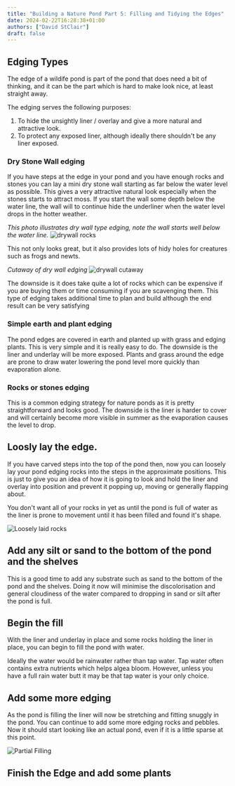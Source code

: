 ```yaml
---
title: "Building a Nature Pond Part 5: Filling and Tidying the Edges"
date: 2024-02-22T16:28:38+01:00
authors: ["David StClair"]
draft: false
---
```


## Edging Types
The edge of a wildife pond is part of the pond that does need a bit of thinking, and it can be the part which is hard to make look nice, at least straight away.

The edging serves the following purposes:

1. To hide the unsightly liner / overlay and give a more natural and attractive look.
2. To protect any exposed liner, although ideally there shouldn't be any liner exposed.

### Dry Stone Wall edging
If you have steps at the edge in your pond and you have enough rocks and stones you can lay a mini dry stone wall starting as far below the water level as possible.  This gives a very attractive natural look especially when the stones starts to attract moss. If you start the wall some depth below the water line, the wall will to continue hide the underliner when the water level drops in the hotter weather.


*This photo illustrates dry wall type edging, note the wall starts well below the water line.*
![drywall rocks](../20240226-pond-drywall.jpg)

This not only looks great, but it also provides lots of hidy holes for creatures such as frogs and newts.

*Cutaway of dry wall edging*
![drywall cutaway](../dry-stone-edging.png)

The downside is it does take quite a lot of rocks which can be expensive if you are buying them or time consuming if you are scavenging them. This type of edging takes additional time to plan and build although the end result can be very satisfying

### Simple earth and plant edging
The pond edges are covered in earth and planted up with grass and edging plants.  This is very simple and it is really easy to do.  The downside is the liner and underlay will be more exposed. Plants and grass around the edge are prone to draw water lowering the pond level more quickly than evaporation alone.

### Rocks or stones edging
This is a common edging strategy for nature ponds as it is pretty straightforward and looks good.  The downside is the liner is harder to cover and will certainly become more visible in summer as the evaporation causes the level to drop.

##  Loosly lay the edge.
If you have carved steps into the top of the pond then, now you can loosely lay your pond edging rocks into the steps in the approximate positions. This is just to give you an idea of how it is going to look and hold the liner and overlay into position and prevent it popping up, moving or generally flapping about.

You don't want all of your rocks in yet as until the pond is full of water as the liner is prone to movement until it has been filled and found it's shape.


![Loosely laid rocks](../pond-rocks-loose.jpg)

## Add any silt or sand to the bottom of the pond and the shelves
This is a good time to add any substrate such as sand to the bottom of the pond and the shelves.  Doing it now will minimise the discolorisation and general cloudiness of the water compared to dropping in sand or silt after the pond is full.

## Begin the fill
With the liner and underlay in place and some rocks holding the liner in place, you can begin to fill the pond with water.

Ideally the water would be rainwater rather than tap water. Tap water often contains extra nutrients which helps algea bloom.  However, unless you have a full rain water butt it may be that tap water is your only choice.


## Add some more edging
As the pond is filling the liner will now be stretching and fitting snuggly in the pond.  You can continue to add some more edging rocks and pebbles.  Now it should start looking like an actual pond, even if it is a little sparse at this point.

![Partial Filling](../filling-pond.jpg)


## Finish the Edge and add some plants
